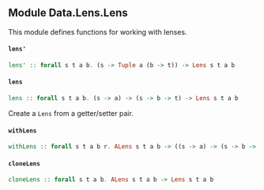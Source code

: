 ## Module Data.Lens.Lens

This module defines functions for working with lenses.

#### `lens'`

``` purescript
lens' :: forall s t a b. (s -> Tuple a (b -> t)) -> Lens s t a b
```

#### `lens`

``` purescript
lens :: forall s t a b. (s -> a) -> (s -> b -> t) -> Lens s t a b
```

Create a `Lens` from a getter/setter pair.

#### `withLens`

``` purescript
withLens :: forall s t a b r. ALens s t a b -> ((s -> a) -> (s -> b -> t) -> r) -> r
```

#### `cloneLens`

``` purescript
cloneLens :: forall s t a b. ALens s t a b -> Lens s t a b
```



